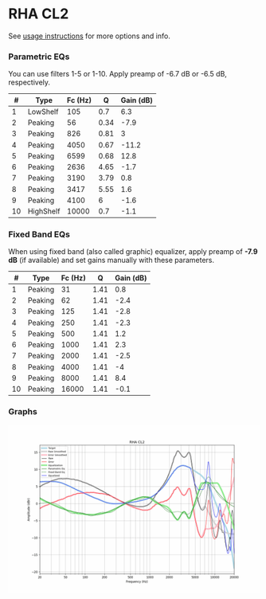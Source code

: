 # RHA CL2
See [usage instructions](https://github.com/jaakkopasanen/AutoEq#usage) for more options and info.

### Parametric EQs
You can use filters 1-5 or 1-10. Apply preamp of -6.7 dB or -6.5 dB, respectively.

|   # | Type      |   Fc (Hz) |    Q |   Gain (dB) |
|-----|-----------|-----------|------|-------------|
|   1 | LowShelf  |       105 | 0.7  |         6.3 |
|   2 | Peaking   |        56 | 0.34 |        -7.9 |
|   3 | Peaking   |       826 | 0.81 |         3   |
|   4 | Peaking   |      4050 | 0.67 |       -11.2 |
|   5 | Peaking   |      6599 | 0.68 |        12.8 |
|   6 | Peaking   |      2636 | 4.65 |        -1.7 |
|   7 | Peaking   |      3190 | 3.79 |         0.8 |
|   8 | Peaking   |      3417 | 5.55 |         1.6 |
|   9 | Peaking   |      4100 | 6    |        -1.6 |
|  10 | HighShelf |     10000 | 0.7  |        -1.1 |

### Fixed Band EQs
When using fixed band (also called graphic) equalizer, apply preamp of **-7.9 dB** (if available) and set gains manually with these parameters.

|   # | Type    |   Fc (Hz) |    Q |   Gain (dB) |
|-----|---------|-----------|------|-------------|
|   1 | Peaking |        31 | 1.41 |         0.8 |
|   2 | Peaking |        62 | 1.41 |        -2.4 |
|   3 | Peaking |       125 | 1.41 |        -2.8 |
|   4 | Peaking |       250 | 1.41 |        -2.3 |
|   5 | Peaking |       500 | 1.41 |         1.2 |
|   6 | Peaking |      1000 | 1.41 |         2.3 |
|   7 | Peaking |      2000 | 1.41 |        -2.5 |
|   8 | Peaking |      4000 | 1.41 |        -4   |
|   9 | Peaking |      8000 | 1.41 |         8.4 |
|  10 | Peaking |     16000 | 1.41 |        -0.1 |

### Graphs
![](./RHA%20CL2.png)
